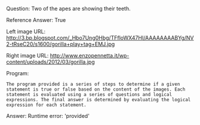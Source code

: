 Question: Two of the apes are showing their teeth.

Reference Answer: True

Left image URL: http://3.bp.blogspot.com/_Hbo7Ung0Hbg/TFfloWX47HI/AAAAAAAABYg/NV2-tRseC20/s1600/gorilla+play+tag+EMJ.jpg

Right image URL: http://www.enzopennetta.it/wp-content/uploads/2012/03/gorilla.jpg

Program:

```
The program provided is a series of steps to determine if a given statement is true or false based on the content of the images. Each statement is evaluated using a series of questions and logical expressions. The final answer is determined by evaluating the logical expression for each statement.
```
Answer: Runtime error: 'provided'

